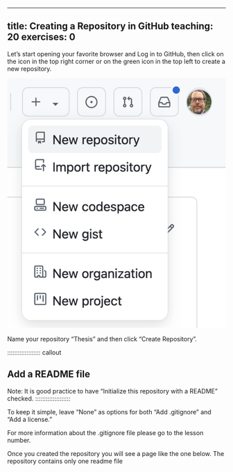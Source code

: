 ---
title: Creating a Repository in GitHub
teaching: 20
exercises: 0
----

Let’s start opening your favorite browser and Log in to GitHub, then click on the icon in the top right corner or on the green icon in the top left to create a new repository.

![Creating a repository in GitHub](create-repo.png)

Name your repository “Thesis” and then click “Create Repository”.

::::::::::::::::::: callout
## Add a README file
Note: It is good practice to have “Initialize this repository with a README” checked. 
::::::::::::::::::::

To keep it simple, leave “None” as options for both “Add .gitignore” and “Add a license.” 

For more information about the .gitignore file please go to the lesson number. 

Once you created the repository you will see a page like the one below. 
The repository contains only one readme file 

